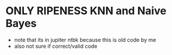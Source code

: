 # ONLY RIPENESS KNN and Naive Bayes
- note that its in jupiter ntbk because this is old code by me
- also not sure if correct/valid code

